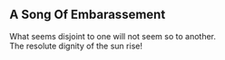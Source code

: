 A Song Of Embarassement
-----------------------
What seems disjoint to one will not seem so to another.  
The resolute dignity of the sun rise!  
